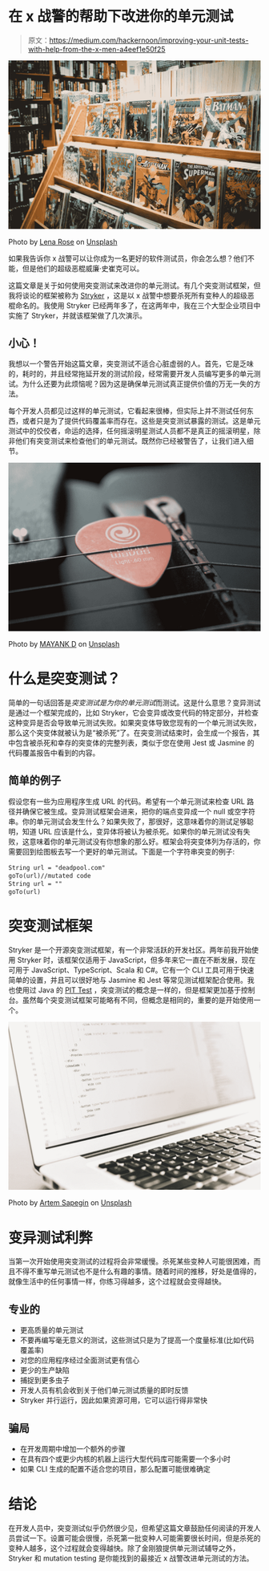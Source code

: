 # 在 x 战警的帮助下改进你的单元测试

> 原文：<https://medium.com/hackernoon/improving-your-unit-tests-with-help-from-the-x-men-a4eef1e50f25>

![](img/669470d3be81c5cd251c0adff6ac5650.png)

Photo by [Lena Rose](https://unsplash.com/@happilyabstract?utm_source=medium&utm_medium=referral) on [Unsplash](https://unsplash.com?utm_source=medium&utm_medium=referral)

如果我告诉你 x 战警可以让你成为一名更好的软件测试员，你会怎么想？他们不能，但是他们的超级恶棍威廉·史崔克可以。

这篇文章是关于如何使用突变测试来改进你的单元测试。有几个突变测试框架，但我将谈论的框架被称为 [Stryker](https://stryker-mutator.io/) ，这是以 x 战警中想要杀死所有变种人的超级恶棍命名的。我使用 Stryker 已经两年多了，在这两年中，我在三个大型企业项目中实施了 Stryker，并就该框架做了几次演示。

## 小心！

我想以一个警告开始这篇文章，突变测试不适合心脏虚弱的人。首先，它是乏味的，耗时的，并且经常拖延开发的测试阶段，经常需要开发人员编写更多的单元测试。为什么还要为此烦恼呢？因为这是确保单元测试真正提供价值的万无一失的方法。

每个开发人员都见过这样的单元测试，它看起来很棒，但实际上并不测试任何东西，或者只是为了提供代码覆盖率而存在。这些是突变测试暴露的测试。这是单元测试中的佼佼者，命运的选择，任何摇滚明星测试人员都不是真正的摇滚明星，除非他们有突变测试来检查他们的单元测试。既然你已经被警告了，让我们进入细节。

![](img/7bc999268dd8540c77fc888c212d4f9f.png)

Photo by [MAYANK D](https://unsplash.com/@mayank_dimri?utm_source=medium&utm_medium=referral) on [Unsplash](https://unsplash.com?utm_source=medium&utm_medium=referral)

# 什么是突变测试？

简单的一句话回答是*突变测试是为你的单元测试*而测试。这是什么意思？变异测试是通过一个框架完成的，比如 Stryker，它会变异或改变代码的特定部分，并检查这种变异是否会导致单元测试失败。如果突变体导致您现有的一个单元测试失败，那么这个突变体就被认为是“被杀死”了。在突变测试结束时，会生成一个报告，其中包含被杀死和幸存的突变体的完整列表，类似于您在使用 Jest 或 Jasmine 的代码覆盖报告中看到的内容。

## 简单的例子

假设您有一些为应用程序生成 URL 的代码。希望有一个单元测试来检查 URL 路径并确保它被生成。变异测试框架会进来，把你的端点变异成一个 null 或空字符串。你的单元测试会发生什么？如果失败了，那很好，这意味着你的测试足够聪明，知道 URL 应该是什么，变异体将被认为被杀死。如果你的单元测试没有失败，这意味着你的单元测试没有你想象的那么好。框架会将突变体列为存活的，你需要回到绘图板去写一个更好的单元测试。下面是一个字符串突变的例子:

```
String url = "deadpool.com"
goTo(url)//mutated code
String url = ""
goTo(url)
```

# 突变测试框架

Stryker 是一个开源突变测试框架，有一个非常活跃的开发社区。两年前我开始使用 Stryker 时，该框架仅适用于 JavaScript，但多年来它一直在不断发展，现在可用于 JavaScript、TypeScript、Scala 和 C#。它有一个 CLI 工具可用于快速简单的设置，并且可以很好地与 Jasmine 和 Jest 等常见测试框架配合使用。我也使用过 Java 的 [PIT Test](http://pitest.org/) ，突变测试的概念是一样的，但是框架更加基于控制台。虽然每个突变测试框架可能略有不同，但概念是相同的，重要的是开始使用一个。

![](img/cc1d03716ae21a573daf9cdfbb3d7017.png)

Photo by [Artem Sapegin](https://unsplash.com/@sapegin?utm_source=medium&utm_medium=referral) on [Unsplash](https://unsplash.com?utm_source=medium&utm_medium=referral)

# 变异测试利弊

当第一次开始使用突变测试的过程将会非常缓慢。杀死某些变种人可能很困难，而且不得不重写单元测试也不是什么有趣的事情。随着时间的推移，好处是值得的，就像生活中的任何事情一样，你练习得越多，这个过程就会变得越快。

## 专业的

*   更高质量的单元测试
*   不要再编写毫无意义的测试，这些测试只是为了提高一个度量标准(比如代码覆盖率)
*   对您的应用程序经过全面测试更有信心
*   更少的生产缺陷
*   捕捉到更多虫子
*   开发人员有机会收到关于他们单元测试质量的即时反馈
*   Stryker 并行运行，因此如果资源可用，它可以运行得非常快

## 骗局

*   在开发周期中增加一个额外的步骤
*   在具有四个或更少内核的机器上运行大型代码库可能需要一个多小时
*   如果 CLI 生成的配置不适合您的项目，那么配置可能很难确定

# 结论

在开发人员中，突变测试似乎仍然很少见，但希望这篇文章鼓励任何阅读的开发人员尝试一下。设置可能会很慢，杀死第一批变种人可能需要很长时间，但是杀死的变种人越多，这个过程就会变得越快。除了金刚狼提供单元测试辅导之外，Stryker 和 mutation testing 是你能找到的最接近 x 战警改进单元测试的方法。